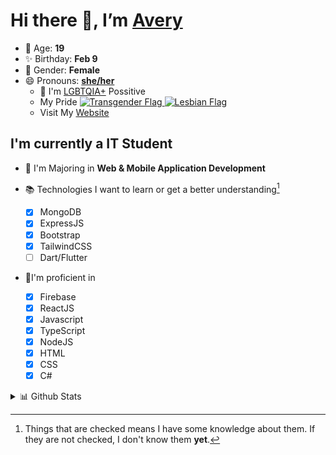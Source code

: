 # Hi there 👋, I’m [Avery][website]

- 🌸 Age: **19**
- ✨ Birthday: **Feb 9**
- 🎨 Gender: **Female**
- 😄 Pronouns: **[she/her][pronounspage]**
  - 🌈 I'm [LGBTQIA+][lgbt-foundation] Possitive
  - <div class="Flags">
      <span>My Pride</span>
      <a href="https://en.pronouns.page/dictionary/terminology#transgender">
        <img src="https://pronouns.page/flags/Transgender.png" alt="Transgender Flag" height="15px"/>
      </a>
      <a href="https://en.pronouns.page/dictionary/terminology#lesbian">
      <img src="https://pronouns.page/flags/Lesbian.png" alt="Lesbian Flag" height="15px"/>
      </a>
    </div>
  - Visit My [Website][website]

## I'm currently a IT Student

- 📌 I'm Majoring in **Web & Mobile Application Development**
- 📚 Technologies I want to learn or get a better understanding[^1]

  - [x] MongoDB
  - [x] ExpressJS
  - [x] Bootstrap
  - [x] TailwindCSS
  - [ ] Dart/Flutter

- 🎉I'm proficient in

  - [X] Firebase
  - [x] ReactJS
  - [x] Javascript
  - [x] TypeScript
  - [x] NodeJS
  - [x] HTML
  - [x] CSS
  - [x] C#

<details>
  <summary>
    📊 Github Stats
  </summary>

<!--START_SECTION:waka-->
![Code Time](http://img.shields.io/badge/Code%20Time-552%20hrs%2023%20mins-blue)

![Profile Views](http://img.shields.io/badge/Profile%20Views-0-blue)

**🐱 My GitHub Data** 

> 🏆 602 Contributions in the Year 2022
 > 
> 📦 118.2 kB Used in GitHub's Storage 
 > 
> 💼 Opted to Hire
 > 
> 📜 20 Public Repositories 
 > 
> 🔑 20 Private Repositories  
 > 
**I'm a Night 🦉** 

```text
🌞 Morning    41 commits     ██░░░░░░░░░░░░░░░░░░░░░░░   10.3% 
🌆 Daytime    147 commits    █████████░░░░░░░░░░░░░░░░   36.93% 
🌃 Evening    170 commits    ██████████░░░░░░░░░░░░░░░   42.71% 
🌙 Night      40 commits     ██░░░░░░░░░░░░░░░░░░░░░░░   10.05%

```
📅 **I'm Most Productive on Thursday** 

```text
Monday       62 commits     ████░░░░░░░░░░░░░░░░░░░░░   15.58% 
Tuesday      53 commits     ███░░░░░░░░░░░░░░░░░░░░░░   13.32% 
Wednesday    58 commits     ███░░░░░░░░░░░░░░░░░░░░░░   14.57% 
Thursday     92 commits     █████░░░░░░░░░░░░░░░░░░░░   23.12% 
Friday       52 commits     ███░░░░░░░░░░░░░░░░░░░░░░   13.07% 
Saturday     39 commits     ██░░░░░░░░░░░░░░░░░░░░░░░   9.8% 
Sunday       42 commits     ██░░░░░░░░░░░░░░░░░░░░░░░   10.55%

```


📊 **This Week I Spent My Time On** 

```text
⌚︎ Time Zone: America/Halifax

💬 Programming Languages: 
Other                    4 hrs 55 mins       ██████████████░░░░░░░░░░░   58.66% 
JavaScript               2 hrs 34 mins       ███████░░░░░░░░░░░░░░░░░░   30.75% 
HTML                     29 mins             █░░░░░░░░░░░░░░░░░░░░░░░░   5.94% 
Markdown                 8 mins              ░░░░░░░░░░░░░░░░░░░░░░░░░   1.74% 
JSON                     8 mins              ░░░░░░░░░░░░░░░░░░░░░░░░░   1.65%

🔥 Editors: 
Google Calendar          4 hrs 55 mins       ██████████████░░░░░░░░░░░   58.56% 
VS Code                  3 hrs 28 mins       ██████████░░░░░░░░░░░░░░░   41.44%

🐱‍💻 Projects: 
Unknown Project          4 hrs 55 mins       ██████████████░░░░░░░░░░░   58.56% 
NodeMongooseDemo1        3 hrs 10 mins       █████████░░░░░░░░░░░░░░░░   37.86% 
slay-bot                 9 mins              ░░░░░░░░░░░░░░░░░░░░░░░░░   1.82% 
config                   6 mins              ░░░░░░░░░░░░░░░░░░░░░░░░░   1.22% 
NodeExpressHttpRequests  2 mins              ░░░░░░░░░░░░░░░░░░░░░░░░░   0.55%

💻 Operating System: 
Unknown OS               4 hrs 55 mins       ██████████████░░░░░░░░░░░   58.56% 
Windows                  3 hrs 28 mins       ██████████░░░░░░░░░░░░░░░   41.44%

```

**I Mostly Code in JavaScript** 

```text
JavaScript               20 repos            ██████████░░░░░░░░░░░░░░░   40.0% 
C#                       6 repos             ███░░░░░░░░░░░░░░░░░░░░░░   12.0% 
TypeScript               6 repos             ███░░░░░░░░░░░░░░░░░░░░░░   12.0% 
Java                     5 repos             ██░░░░░░░░░░░░░░░░░░░░░░░   10.0% 
HTML                     3 repos             █░░░░░░░░░░░░░░░░░░░░░░░░   6.0%

```


**Timeline**

![Chart not found](https://raw.githubusercontent.com/Avery-Rose/Avery-Rose/main/charts/bar_graph.png) 


 Last Updated on 09/11/2022 18:47:38 UTC
<!--END_SECTION:waka-->

</details>



[^1]:
    Things that are checked means I have some knowledge about them.
    If they are not checked, I don't know them **yet**.

[//]: <> (Links)

[wakatime-profile]: https://wakatime.com/@Averyyyyyyyy
[pronouns-definitions]: https://en.pronouns.page/she/her
[pronounspage]: https://pronouns.page/@cattgirlava
[lgbt-foundation]: https://lgbt.foundation/
[website]: https://avarose.dev/
[alexandres-badge-repo]: https://github.com/alexandresanlim/Badges4-README.md-Profile
